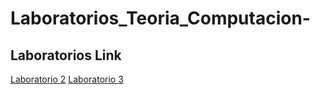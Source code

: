 # Laboratorios_Teoria_Computacion-

## Laboratorios Link
[Laboratorio 2](./Lab2/README.md)
 [Laboratorio 3](./Lab3/README.md)